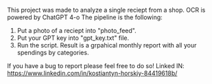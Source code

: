 This project was made to analyze a single reciept from a shop.
OCR is powered by ChatGPT 4-o
The pipeline is the following:
1. Put a photo of a reciept into "photo_feed".
2. Put your GPT key into "gpt_key.txt" file.
3. Run the script.
Result is a grpahical monthly report with all your spendings by categories.

If you have a bug to report please feel free to do so!
Linked IN: https://www.linkedin.com/in/kostiantyn-horskiy-84419618b/
